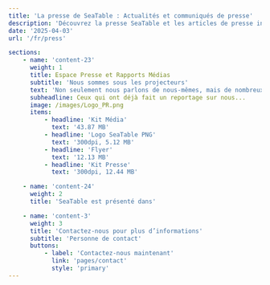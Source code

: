 ```yaml
---
title: 'La presse de SeaTable : Actualités et communiqués de presse'
description: 'Découvrez la presse SeaTable et les articles de presse intéressants qui mettent en lumière notre plateforme et ses applications.'
date: '2025-04-03'
url: '/fr/press'

sections:
    - name: 'content-23'
      weight: 1
      title: Espace Presse et Rapports Médias
      subtitle: 'Nous sommes sous les projecteurs'
      text: 'Non seulement nous parlons de nous-mêmes, mais de nombreux articles médiatiques le font également. Vous pouvez les retrouver tous ici dans notre espace presse. Vous souhaitez écrire sur nous aussi ? N’hésitez pas ! [Contactez-nous]({{< relref "pages/contact" >}}) pour plus d’informations.'
      subheadline: Ceux qui ont déjà fait un reportage sur nous...
      image: /images/Logo_PR.png
      items:
          - headline: 'Kit Média'
            text: '43.87 MB'
          - headline: 'Logo SeaTable PNG'
            text: '300dpi, 5.12 MB'
          - headline: 'Flyer'
            text: '12.13 MB'
          - headline: 'Kit Presse'
            text: '300dpi, 12.44 MB'

    - name: 'content-24'
      weight: 2
      title: 'SeaTable est présenté dans'

    - name: 'content-3'
      weight: 3
      title: 'Contactez-nous pour plus d’informations'
      subtitle: 'Personne de contact'
      buttons:
          - label: 'Contactez-nous maintenant'
            link: 'pages/contact'
            style: 'primary'
---
```

